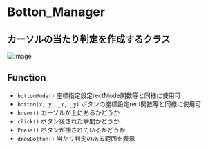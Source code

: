 # Botton_Manager
## カーソルの当たり判定を作成するクラス

![image](https://user-images.githubusercontent.com/91818705/158431943-f4ae09bc-6802-4d91-93c3-621afafd8613.png)

## Function
- `bottonMode()` 座標指定設定rectMode関数等と同様に使用可
- `botton(x, y, _x, _y)` ボタンの座標設定rect関数等と同様に使用可
- `hover()` カーソルが上にあるかどうか
- `click()` ボタン後された瞬間かどうか
- `Press()` ボタンが押されているかどうか
- `drawBotton()` 当たり判定のある範囲を表示
